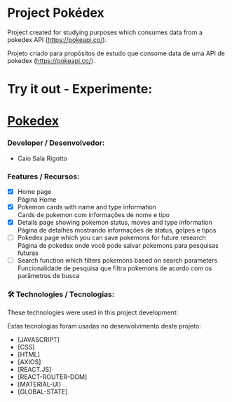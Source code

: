 
# Project Pokédex

Project created for studying purposes which consumes data from a pokedex API (https://pokeapi.co/).

Projeto criado para propósitos de estudo que consome data de uma API de pokedex (https://pokeapi.co/).

# Try it out - Experimente:
# [Pokedex](https://sweet-spoon.surge.sh/)

### Developer / Desenvolvedor: 
- Caio Sala Rigotto

### Features / Recursos:

- [x] Home page <br/>
    Página Home
- [x] Pokemon cards with name and type information <br/>
    Cards de pokemon com informações de nome e tipo
- [x] Details page showing pokemon status, moves and type information <br/>
    Página de detalhes mostrando informações de status, golpes e tipos 
- [ ] Pokedex page which you can save pokemons for future research <br/>
    Página de pokedex onde você pode salvar pokemons para pesquisas futuras
- [ ] Search function which filters pokemons based on search parameters <br/>
    Funcionalidade de pesquisa que filtra pokemons de acordo com os parâmetros de busca

### 🛠 Technologies / Tecnologias:

These technologies were used in this project development:

Estas tecnologias foram usadas no desenvolvimento deste projeto:

- [JAVASCRIPT]
- [CSS]
- [HTML]
- [AXIOS]
- [REACT.JS]
- [REACT-ROUTER-DOM]
- [MATERIAL-UI]
- [GLOBAL-STATE]
